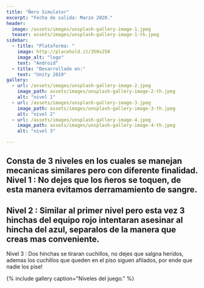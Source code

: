 ```yaml
---
title: "Ñero Simulator"
excerpt: "Fecha de salida: Marzo 2020."
header:
  image: /assets/images/unsplash-gallery-image-1.jpeg
  teaser: assets/images/unsplash-gallery-image-1-th.jpeg
sidebar:
  - title: "Plataforma: "
    image: http://placehold.it/350x250
    image_alt: "logo"
    text: "Android"
  - title: "Desarrollado en:"
    text: "Unity 2019"
gallery:
  - url: /assets/images/unsplash-gallery-image-2.jpeg
    image_path: assets/images/unsplash-gallery-image-2-th.jpeg
    alt: "nivel 1"
  - url: /assets/images/unsplash-gallery-image-3.jpeg
    image_path: assets/images/unsplash-gallery-image-3-th.jpeg
    alt: "nivel 2"
  - url: /assets/images/unsplash-gallery-image-4.jpeg
    image_path: assets/images/unsplash-gallery-image-4-th.jpeg
    alt: "nivel 3"

---
```


Consta de 3 niveles en los cuales se manejan mecanicas similares pero con diferente finalidad.
Nivel 1 : No dejes que los ñeros se toquen, de esta manera evitamos derramamiento de sangre.
---
Nivel 2 : Similar al primer nivel pero esta vez 3 hinchas del equipo rojo intentaran asesinar al hincha del azul, separalos de la manera que creas mas conveniente.
---
Nivel 3 : Dos hinchas se tiraran cuchillos, no dejes que salgna heridos, ademas los cuchillos que queden en el piso siguen afilados, por ende que nadie los pise!

{% include gallery caption="Niveles del juego." %}

